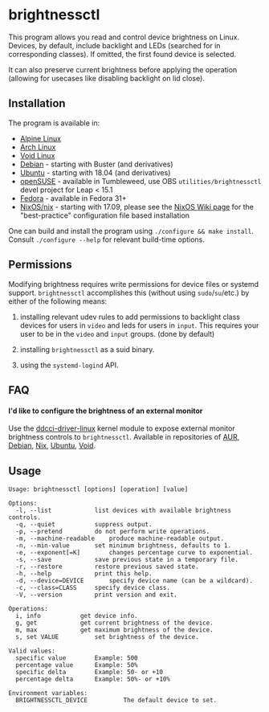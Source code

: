 # brightnessctl

This program allows you read and control device brightness on Linux. Devices, by default, include backlight and LEDs (searched for in corresponding classes). If omitted, the first found device is selected.

It can also preserve current brightness before applying the operation (allowing for usecases like disabling backlight on lid close).

## Installation

The program is available in:
* [Alpine Linux](https://pkgs.alpinelinux.org/packages?name=brightnessctl&branch=edge)
* [Arch Linux](https://www.archlinux.org/packages/extra/x86_64/brightnessctl/)
* [Void Linux](https://github.com/void-linux/void-packages/blob/master/srcpkgs/brightnessctl/template)
* [Debian](https://packages.debian.org/testing/source/brightnessctl) - starting with Buster (and derivatives)
* [Ubuntu](https://packages.ubuntu.com/search?suite=all&searchon=names&keywords=brightnessctl) - starting with 18.04 (and derivatives)
* [openSUSE](https://build.opensuse.org/package/show/utilities/brightnessctl) - available in Tumbleweed, use OBS `utilities/brightnessctl` devel project for Leap < 15.1
* [Fedora](https://src.fedoraproject.org/rpms/brightnessctl) - available in Fedora 31+
* [NixOS/nix](https://search.nixos.org/packages?type=packages&query=brightnessctl) - starting with 17.09, please see the [NixOS Wiki page](https://wiki.nixos.org/wiki/Backlight#brightnessctl) for the "best-practice" configuration file based installation

One can build and install the program using `./configure && make install`. Consult `./configure --help` for relevant build-time options.

## Permissions

Modifying brightness requires write permissions for device files or systemd support. `brightnessctl` accomplishes this (without using `sudo`/`su`/etc.) by either of the following means:

1) installing relevant udev rules to add permissions to backlight class devices for users in `video` and leds for users in `input`. This requires your user to be in the `video` and `input` groups. (done by default)

2) installing `brightnessctl` as a suid binary.

3) using the `systemd-logind` API.

## FAQ

#### I'd like to configure the brightness of an external monitor

Use the [ddcci-driver-linux](https://gitlab.com/ddcci-driver-linux/ddcci-driver-linux) kernel module to expose external monitor brightness controls to `brightnessctl`. Available in repositories of [AUR](https://aur.archlinux.org/packages/ddcci-driver-linux-dkms/), [Debian](https://packages.debian.org/stable/ddcci-dkms), [Nix](https://github.com/NixOS/nixpkgs/blob/master/pkgs/os-specific/linux/ddcci/default.nix), [Ubuntu](https://packages.ubuntu.com/search?suite=all&searchon=names&keywords=ddcci-dkms), [Void](https://github.com/void-linux/void-packages/tree/master/srcpkgs/ddcci-dkms).

## Usage
```
Usage: brightnessctl [options] [operation] [value]

Options:
  -l, --list			list devices with available brightness controls.
  -q, --quiet			suppress output.
  -p, --pretend			do not perform write operations.
  -m, --machine-readable	produce machine-readable output.
  -n, --min-value		set minimum brightness, defaults to 1.
  -e, --exponent[=K]		changes percentage curve to exponential.
  -s, --save			save previous state in a temporary file.
  -r, --restore			restore previous saved state.
  -h, --help			print this help.
  -d, --device=DEVICE		specify device name (can be a wildcard).
  -c, --class=CLASS		specify device class.
  -V, --version			print version and exit.

Operations:
  i, info			get device info.
  g, get			get current brightness of the device.
  m, max			get maximum brightness of the device.
  s, set VALUE			set brightness of the device.

Valid values:
  specific value		Example: 500
  percentage value		Example: 50%
  specific delta		Example: 50- or +10
  percentage delta		Example: 50%- or +10%

Environment variables:
  BRIGHTNESSCTL_DEVICE			The default device to set.
 ```
